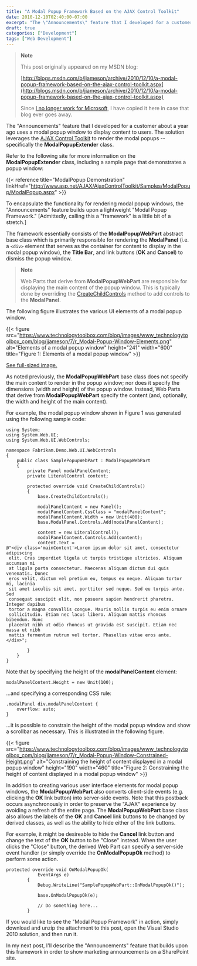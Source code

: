```yaml
---
title: "A Modal Popup Framework Based on the AJAX Control Toolkit"
date: 2010-12-10T02:40:00-07:00
excerpt: "The \"Announcements\" feature that I developed for a customer about a year ago uses a modal popup window to display content to users. The solution leverages the AJAX Control Toolkit to render the modal popups &ndash; specifically the ModalPopupExtender..."
draft: true
categories: ["Development"]
tags: ["Web Development"]
---
```


> **Note**
>
> This post originally appeared on my MSDN blog:
>
> [http://blogs.msdn.com/b/jjameson/archive/2010/12/10/a-modal-popup-framework-based-on-the-ajax-control-toolkit.aspx](http://blogs.msdn.com/b/jjameson/archive/2010/12/10/a-modal-popup-framework-based-on-the-ajax-control-toolkit.aspx)
>
> Since [I no longer work for Microsoft](/blog/jjameson/2011/09/02/last-day-with-microsoft), I have copied it here in case that blog                 ever goes away.

The "Announcements" feature that I developed for a customer about a year ago uses         a modal popup window to display content to users. The solution leverages the [AJAX Control Toolkit](http://www.asp.net/AJAX/AjaxControlToolkit/Samples/Default.aspx) to render the modal popups -- specifically the **ModalPopupExtender**         class.

Refer to the following site for more information on the **ModalPopupExtender**         class, including a sample page that demonstrates a popup window:

{{< reference title="ModalPopup Demonstration" linkHref="http://www.asp.net/AJAX/AjaxControlToolkit/Samples/ModalPopup/ModalPopup.aspx" >}}

To encapsulate the functionality for rendering modal popup windows, the "Announcements"         feature builds upon a lightweight "Modal Popup Framework." [Admittedly, calling         this a "framework" is a little bit of a stretch.]

The framework essentially consists of the **ModalPopupWebPart** abstract         base class which is primarily responsible for rendering the **ModalPanel**         (i.e. a `<div>` element that serves as the container for content         to display in the modal popup window), the **Title Bar**, and link         buttons (**OK** and **Cancel**) to dismiss the popup window.

> **Note**
>
> Web Parts that derive from **ModalPopupWebPart** are responsible for displaying the main content of the popup window. This is typically done by overriding the [CreateChildControls](http://msdn.microsoft.com/en-us/library/system.web.ui.control.createchildcontrols.aspx) method to add controls to the **ModalPanel**.

The following figure illustrates the various UI elements of a modal popup window.

{{< figure
src="https://www.technologytoolbox.com/blog/images/www_technologytoolbox_com/blog/jjameson/7/r_Modal-Popup-Window-Elements.png"
alt="Elements of a modal popup window"
height="241"
width="600"
title="Figure 1: Elements of a modal popup window" >}}

[See full-sized image.](/blog/images/www_technologytoolbox_com/blog/jjameson/7/o_Modal-Popup-Window-Elements.png)

As noted previously, the **ModalPopupWebPart** base class does not         specify the main content to render in the popup window; nor does it specify the         dimensions (width and height) of the popup window. Instead, Web Parts that derive         from **ModalPopupWebPart** specify the content (and, optionally, the         width and height of the main content).

For example, the modal popup window shown in Figure 1 was generated using the following         sample code:

```
using System;
using System.Web.UI;
using System.Web.UI.WebControls;

namespace Fabrikam.Demo.Web.UI.WebControls
{
    public class SamplePopupWebPart : ModalPopupWebPart
    {
        private Panel modalPanelContent;
        private LiteralControl content;

        protected override void CreateChildControls()
        {
            base.CreateChildControls();

            modalPanelContent = new Panel();
            modalPanelContent.CssClass = "modalPanelContent";
            modalPanelContent.Width = new Unit(400);
            base.ModalPanel.Controls.Add(modalPanelContent);
            
            content = new LiteralControl();
            modalPanelContent.Controls.Add(content);
            content.Text =
@"<div class='mainContent'>Lorem ipsum dolor sit amet, consectetur adipiscing
 elit. Cras imperdiet ligula ut turpis tristique ultricies. Aliquam accumsan mi
 at ligula porta consectetur. Maecenas aliquam dictum dui quis venenatis. Donec
 eros velit, dictum vel pretium eu, tempus eu neque. Aliquam tortor mi, lacinia
 sit amet iaculis sit amet, porttitor sed neque. Sed eu turpis ante. Sed
 consequat suscipit elit, non posuere sapien hendrerit pharetra. Integer dapibus
 tortor a magna convallis congue. Mauris mollis turpis eu enim ornare
 sollicitudin. Etiam nec lacus libero. Aliquam mattis rhoncus bibendum. Nunc
 placerat nibh ut odio rhoncus ut gravida est suscipit. Etiam nec massa ut nibh
 mattis fermentum rutrum vel tortor. Phasellus vitae eros ante.</div>";

        }
    }
}
```

Note that by specifying the height of the **modalPanelContent** element:

```
modalPanelContent.Height = new Unit(100);
```

&hellip;and specifying a corresponding CSS rule:

```
.modalPanel div.modalPanelContent {
    overflow: auto;
}
```

&hellip;it is possible to constrain the height of the modal popup window and         show a scrollbar as necessary. This is illustrated in the following figure.

{{< figure
src="https://www.technologytoolbox.com/blog/images/www_technologytoolbox_com/blog/jjameson/7/r_Modal-Popup-Window-Constrained-Height.png"
alt="Constraining the height of content displayed in a modal popup window"
height="190"
width="460"
title="Figure 2: Constraining the height of content displayed in a modal popup window" >}}

In addition to creating various user interface elements for modal popup windows,         the **ModalPopupWebPart** also converts client-side events (e.g. clicking         the **OK** link button) into server-side events. Note that this postback         occurs asynchronously in order to preserve the "AJAX" experience by avoiding a refresh         of the entire page. The **ModalPopupWebPart** base class also allows         the labels of the **OK** and **Cancel** link buttons to         be changed by derived classes, as well as the ability to hide either of the link         buttons.

For example, it might be desireable to hide the **Cancel** link button         and change the text of the **OK** button to be "Close" instead. When         the user clicks the "Close" button, the derived Web Part can specify a server-side         event handler (or simply override the **OnModalPopupOk** method) to         perform some action.

```
protected override void OnModalPopupOk(
            EventArgs e)
        {
            Debug.WriteLine("SamplePopupWebPart::OnModalPopupOk()");

            base.OnModalPopupOk(e);

            // Do something here...
        }
```

If you would like to see the "Modal Popup Framework" in action, simply download         and unzip the attachment to this post, open the Visual Studio 2010 solution, and         then run it.

In my next post, I'll describe the "Announcements" feature that builds upon this         framework in order to show marketing announcements on a SharePoint site.

